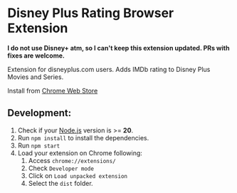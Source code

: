 # Disney Plus Rating Browser Extension

**I do not use Disney+ atm, so I can't keep this extension updated. PRs with fixes are welcome.**

Extension for disneyplus.com users. Adds IMDb rating to Disney Plus Movies and Series.

Install from [Chrome Web Store](https://chromewebstore.google.com/detail/disney-plus-ratings/eoajkdpoodoacmoomlnehmjmlmebkfeh)

## Development:

1. Check if your [Node.js](https://nodejs.org/) version is >= **20**.
2. Run `npm install` to install the dependencies.
3. Run `npm start`
4. Load your extension on Chrome following:
    1. Access `chrome://extensions/`
    2. Check `Developer mode`
    3. Click on `Load unpacked extension`
    4. Select the `dist` folder.

